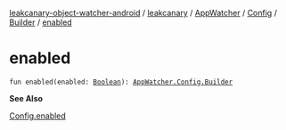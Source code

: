 [leakcanary-object-watcher-android](../../../../index.md) / [leakcanary](../../../index.md) / [AppWatcher](../../index.md) / [Config](../index.md) / [Builder](index.md) / [enabled](./enabled.md)

# enabled

`fun enabled(enabled: `[`Boolean`](https://kotlinlang.org/api/latest/jvm/stdlib/kotlin/-boolean/index.html)`): `[`AppWatcher.Config.Builder`](index.md)

**See Also**

[Config.enabled](../enabled.md)

